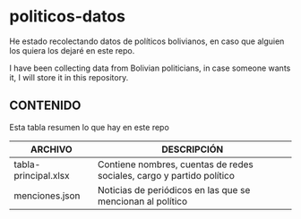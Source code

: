 # politicos-datos

He estado recolectando datos de políticos bolivianos, en caso que alguien los quiera los dejaré en este repo.

I have been collecting data from Bolivian politicians, in case someone wants it, I will store it in this repository.


## CONTENIDO

Esta tabla resumen lo que hay en este repo

|ARCHIVO		      		|DESCRIPCIÓN					                                                |
|---------------------|---------------------------------------------------------------------|
|tabla-principal.xlsx	|Contiene nombres, cuentas de redes sociales, cargo y partido político|
|menciones.json       |Noticias de periódicos en las que se mencionan al político           |
